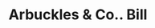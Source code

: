 ---
doi: 10.7916/D8FT9Z5K
date_other: '1871'
date_other_textual: '1871'
form: printed ephemera
genre:
- Invoices
name:
- Arbuckles & Co.
object_in_context_url: https://biggert.cul.columbia.edu/items/view/ave_biggert_01462
subject_hierarchical_geographic:
- Pittsburgh, Pennsylvania, United States
subject_name:
- Arbuckles & Co.
title: Arbuckles & Co.. Bill
sort_title: Arbuckles & Co.. Bill
call_number: ave_biggert_01462
coordinates:
- 40.439722222222215,-79.97638888888889
pid: ave_biggert_01462
identifiers: ave_biggert_01462
thumbnail: https://derivativo-3.library.columbia.edu/iiif/2/ldpd:344033/full/!256,256/0/native.jpg
permalink: /biggert/ave_biggert_01462/
layout: iiif-image-page
---